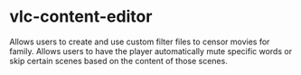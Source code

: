 # vlc-content-editor
Allows users to create and use custom filter files to censor movies for family. Allows users to have the player automatically mute specific words or skip certain scenes based on the content of those scenes.
